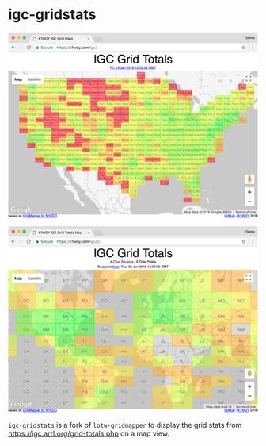 # igc-gridstats

![Example](example.png)

![Example 2-char](example2.png)

`igc-gridstats` is a fork of `lotw-gridmapper` to display the grid stats from
https://igc.arrl.org/grid-totals.php on a map view.
